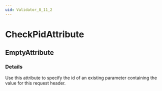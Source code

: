 ```yaml
---
uid: Validator_8_11_2
---
```


# CheckPidAttribute

## EmptyAttribute

<!-- Description, Properties, ... sections are auto-generated. -->
<!-- REPLACE ME AUTO-GENERATION -->

### Details

Use this attribute to specify the id of an existing parameter containing the value for this request header.

<!-- Uncomment to add example code -->
<!--### Example code-->
